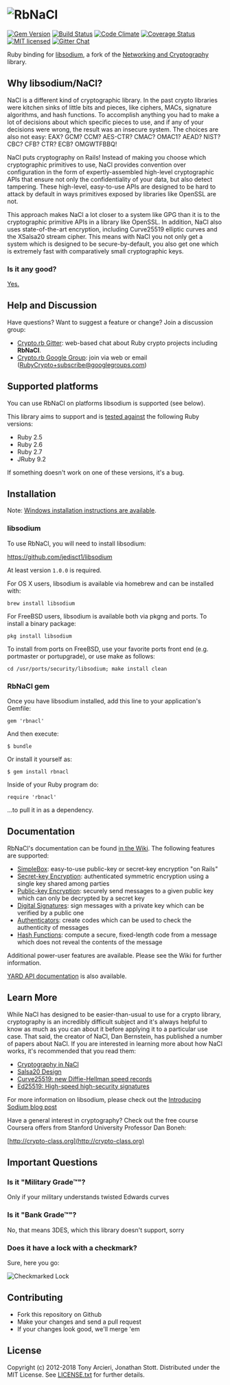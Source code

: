 ![RbNaCl](https://raw.github.com/RubyCrypto/rbnacl/master/images/logo.png)
======
[![Gem Version](https://badge.fury.io/rb/rbnacl.svg)](http://badge.fury.io/rb/rbnacl)
[![Build Status](https://travis-ci.org/RubyCrypto/rbnacl.svg?branch=master)](https://travis-ci.org/RubyCrypto/rbnacl)
[![Code Climate](https://codeclimate.com/github/RubyCrypto/rbnacl.svg)](https://codeclimate.com/github/RubyCrypto/rbnacl)
[![Coverage Status](https://coveralls.io/repos/RubyCrypto/rbnacl/badge.svg?branch=master)](https://coveralls.io/r/RubyCrypto/rbnacl)
[![MIT licensed](https://img.shields.io/badge/license-MIT-blue.svg)](https://github.com/RubyCrypto/rbnacl/blob/master/LICENSE.txt)
[![Gitter Chat](https://badges.gitter.im/badge.svg)](https://gitter.im/RubyCrypto/Lobby)

Ruby binding for [libsodium], a fork of the [Networking and Cryptography][nacl]
library.

[libsodium]: https://libsodium.org
[nacl]:  http://nacl.cr.yp.to/

## Why libsodium/NaCl?

NaCl is a different kind of cryptographic library. In the past crypto
libraries were kitchen sinks of little bits and pieces, like ciphers,
MACs, signature algorithms, and hash functions. To accomplish anything
you had to make a lot of decisions about which specific pieces to use,
and if any of your decisions were wrong, the result was an insecure
system. The choices are also not easy: EAX? GCM? CCM? AES-CTR? CMAC?
OMAC1? AEAD? NIST? CBC? CFB? CTR? ECB? OMGWTFBBQ!

NaCl puts cryptography on Rails! Instead of making you choose which
cryptographic primitives to use, NaCl provides convention over configuration
in the form of expertly-assembled high-level cryptographic APIs that ensure
not only the confidentiality of your data, but also detect tampering.
These high-level, easy-to-use APIs are designed to be hard to attack by
default in ways primitives exposed by libraries like OpenSSL are not.

This approach makes NaCl a lot closer to a system like GPG than it is
to the cryptographic primitive APIs in a library like OpenSSL. In addition,
NaCl also uses state-of-the-art encryption, including Curve25519 elliptic
curves and the XSalsa20 stream cipher. This means with NaCl you not only get
a system which is designed to be secure-by-default, you also get one which
is extremely fast with comparatively small cryptographic keys.

### Is it any good?

[Yes.](http://news.ycombinator.com/item?id=3067434)

## Help and Discussion

Have questions? Want to suggest a feature or change? Join a discussion group:

* [Crypto.rb Gitter]: web-based chat about Ruby crypto projects including **RbNaCl**.
* [Crypto.rb Google Group]: join via web or email ([RubyCrypto+subscribe@googlegroups.com])

[Crypto.rb Gitter]: https://gitter.im/RubyCrypto/Lobby
[Crypto.rb Google Group]: https://groups.google.com/forum/#!forum/RubyCrypto
[RubyCrypto+subscribe@googlegroups.com]: mailto:RubyCrypto+subscribe@googlegroups.com?subject=subscribe

## Supported platforms

You can use RbNaCl on platforms libsodium is supported (see below).

This library aims to support and is [tested against][travis] the following Ruby
versions:

* Ruby 2.5
* Ruby 2.6
* Ruby 2.7
* JRuby 9.2

If something doesn't work on one of these versions, it's a bug.

[travis]: http://travis-ci.org/RubyCrypto/rbnacl

## Installation

Note: [Windows installation instructions are available](https://github.com/RubyCrypto/rbnacl/wiki/Installing-libsodium#windows).

### libsodium

To use RbNaCl, you will need to install libsodium:

https://github.com/jedisct1/libsodium

At least version `1.0.0` is required.

For OS X users, libsodium is available via homebrew and can be installed with:

    brew install libsodium

For FreeBSD users, libsodium is available both via pkgng and ports.  To install
a binary package:

    pkg install libsodium

To install from ports on FreeBSD, use your favorite ports front end (e.g.
portmaster or portupgrade), or use make as follows:

    cd /usr/ports/security/libsodium; make install clean

### RbNaCl gem

Once you have libsodium installed, add this line to your application's Gemfile:

    gem 'rbnacl'

And then execute:

    $ bundle

Or install it yourself as:

    $ gem install rbnacl

Inside of your Ruby program do:

    require 'rbnacl'

...to pull it in as a dependency.

## Documentation

RbNaCl's documentation can be found [in the Wiki][wiki]. The following features
are supported:

* [SimpleBox]: easy-to-use public-key or secret-key encryption "on Rails"
* [Secret-key Encryption][secretkey]: authenticated symmetric encryption using a
  single key shared among parties
* [Public-key Encryption][publickey]: securely send messages to a given public
  key which can only be decrypted by a secret key
* [Digital Signatures][signatures]: sign messages with a private key which can
  be verified by a public one
* [Authenticators][macs]: create codes which can be used to check the
  authenticity of messages
* [Hash Functions][hashes]: compute a secure, fixed-length code from a message
  which does not reveal the contents of the message

Additional power-user features are available. Please see the Wiki for further
information.

[YARD API documentation][yard] is also available.

[wiki]: https://github.com/RubyCrypto/rbnacl/wiki
[simplebox]: https://github.com/RubyCrypto/rbnacl/wiki/SimpleBox
[secretkey]: https://github.com/RubyCrypto/rbnacl/wiki/Secret-Key-Encryption
[publickey]: https://github.com/RubyCrypto/rbnacl/wiki/Public-Key-Encryption
[signatures]: https://github.com/RubyCrypto/rbnacl/wiki/Digital-Signatures
[macs]: https://github.com/RubyCrypto/rbnacl/wiki/HMAC
[hashes]: https://github.com/RubyCrypto/rbnacl/wiki/Hash-Functions
[yard]: http://www.rubydoc.info/gems/rbnacl

## Learn More

While NaCl has designed to be easier-than-usual to use for a crypto
library, cryptography is an incredibly difficult subject and it's
always helpful to know as much as you can about it before applying
it to a particular use case. That said, the creator of NaCl, Dan
Bernstein, has published a number of papers about NaCl. If you are
interested in learning more about how NaCl works, it's recommended
that you read them:

* [Cryptography in NaCl](http://cr.yp.to/highspeed/naclcrypto-20090310.pdf)
* [Salsa20 Design](https://cr.yp.to/snuffle/design.pdf)
* [Curve25519: new Diffie-Hellman speed records](http://cr.yp.to/ecdh/curve25519-20060209.pdf)
* [Ed25519: High-speed high-security signatures](http://ed25519.cr.yp.to/ed25519-20110926.pdf)

For more information on libsodium, please check out the
[Introducing Sodium blog post](http://labs.umbrella.com/2013/03/06/announcing-sodium-a-new-cryptographic-library/)

Have a general interest in cryptography? Check out the free course
Coursera offers from Stanford University Professor Dan Boneh:

[http://crypto-class.org](http://crypto-class.org)

## Important Questions

### Is it "Military Grade™"?

Only if your military understands twisted Edwards curves

### Is it "Bank Grade™"?

No, that means 3DES, which this library doesn't support, sorry

### Does it have a lock with a checkmark?

Sure, here you go:

![Checkmarked Lock](http://i.imgur.com/dwA0Ffi.png)

## Contributing

* Fork this repository on Github
* Make your changes and send a pull request
* If your changes look good, we'll merge 'em

## License

Copyright (c) 2012-2018 Tony Arcieri, Jonathan Stott. Distributed under the MIT License.
See [LICENSE.txt] for further details.

[LICENSE.txt]: https://github.com/RubyCrypto/rbnacl/blob/master/LICENSE.txt
